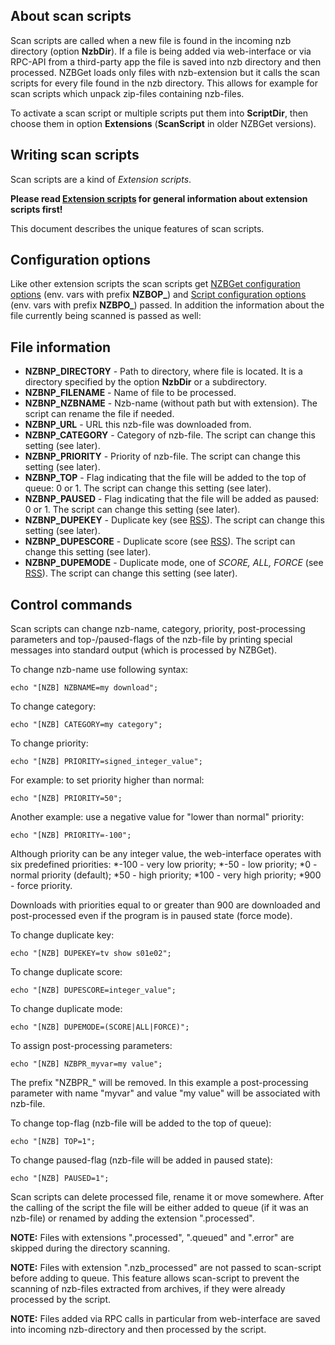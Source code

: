 ---
---
## About scan scripts
Scan scripts are called when a new file is found in the incoming nzb directory (option **NzbDir**). If a file is being added via web-interface or via RPC-API from a third-party app the file is saved into nzb directory and then processed. NZBGet loads only files with nzb-extension but it calls the scan scripts for every file found in the nzb directory. This allows for example for scan scripts which unpack zip-files containing nzb-files.

To activate a scan script or multiple scripts put them into **ScriptDir**, then choose them in option **Extensions** (**ScanScript** in older NZBGet versions).

## Writing scan scripts
Scan scripts are a kind of *Extension scripts*.

**Please read [Extension scripts](Extension_scripts) for general information about extension scripts first!**

This document describes the unique features of scan scripts.

## Configuration options
Like other extension scripts the scan scripts get [NZBGet configuration options](Extension_scripts#nzbget-configuration-options) (env. vars with prefix **NZBOP_**) and [Script configuration options](Extension_scripts#script-configuration-options) (env. vars with prefix **NZBPO_**) passed. In addition the information about the file currently being scanned is passed as well:

## File information
- **NZBNP_DIRECTORY** - Path to directory, where file is located. It is a directory specified by the option **NzbDir** or a subdirectory.
- **NZBNP_FILENAME** - Name of file to be processed.
- **NZBNP_NZBNAME** - Nzb-name (without path but with extension). The script can rename the file if needed.
- **NZBNP_URL** - URL this nzb-file was downloaded from.
- **NZBNP_CATEGORY** - Category of nzb-file. The script can change this setting (see later).
- **NZBNP_PRIORITY** - Priority of nzb-file. The script can change this setting (see later).
- **NZBNP_TOP** - Flag indicating that the file will be added to the top of queue: 0 or 1. The script can change this setting (see later).
- **NZBNP_PAUSED** - Flag indicating that the file will be added as paused: 0 or 1. The script can change this setting (see later).
- **NZBNP_DUPEKEY** - Duplicate key (see [RSS](RSS#duplicates)). The script can change this setting (see later).
- **NZBNP_DUPESCORE** - Duplicate score (see [RSS](RSS#duplicates)). The script can change this setting (see later).
- **NZBNP_DUPEMODE** - Duplicate mode, one of *SCORE, ALL, FORCE* (see [RSS](RSS#duplicates)). The script can change this setting (see later).

## Control commands
Scan scripts can change nzb-name, category, priority, post-processing parameters and top-/paused-flags of the nzb-file by printing special messages into standard output (which is processed by NZBGet).

To change nzb-name use following syntax:
```shell
echo "[NZB] NZBNAME=my download";
```

To change category:
```shell
echo "[NZB] CATEGORY=my category";
```

To change priority:
```shell
echo "[NZB] PRIORITY=signed_integer_value";
```

For example: to set priority higher than normal:
```shell
echo "[NZB] PRIORITY=50";
```

Another example: use a negative value for "lower than normal" priority:
```shell
echo "[NZB] PRIORITY=-100";
```

Although priority can be any integer value, the web-interface operates with six predefined priorities:
*-100 - very low priority;
*-50  - low priority;
*0    - normal priority (default);
*50   - high priority;
*100  - very high priority;
*900  - force priority.

Downloads with priorities equal to or greater than 900 are downloaded and post-processed even if the program is in paused state (force mode).

To change duplicate key:
```shell
echo "[NZB] DUPEKEY=tv show s01e02";
```

To change duplicate score:
```shell
echo "[NZB] DUPESCORE=integer_value";
```

To change duplicate mode:
```shell
echo "[NZB] DUPEMODE=(SCORE|ALL|FORCE)";
```

To assign post-processing parameters:
```shell
echo "[NZB] NZBPR_myvar=my value";
```

The prefix "NZBPR_" will be removed. In this example a post-processing parameter with name "myvar" and value "my value" will be associated with nzb-file.

To change top-flag (nzb-file will be added to the top of queue):
```shell
echo "[NZB] TOP=1";
```

To change paused-flag (nzb-file will be added in paused state):
```shell
echo "[NZB] PAUSED=1";
```

Scan scripts can delete processed file, rename it or move somewhere. After the calling of the script the file will be either added to queue (if it was an nzb-file) or renamed by adding the extension ".processed".

**NOTE:** Files with extensions ".processed", ".queued" and ".error" are skipped during the directory scanning.

**NOTE:** Files with extension ".nzb_processed" are not passed to scan-script before adding to queue. This feature allows scan-script to prevent the scanning of nzb-files extracted from archives, if they were already processed by the script.

**NOTE:** Files added via RPC calls in particular from web-interface are saved into incoming nzb-directory and then processed by the script.
